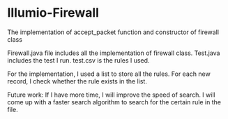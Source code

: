 # Illumio-Firewall
The implementation of accept_packet function and constructor of firewall class

Firewall.java file includes all the implementation of firewall class.
Test.java includes the test I run.
test.csv is the rules I used.


For the implementation, I used a list to store all the rules. For each new record, I check whether the rule exists in the list.

Future work:
If I have more time, I will improve the speed of search. I will come up with a faster search algorithm to search for the certain rule in the file.

